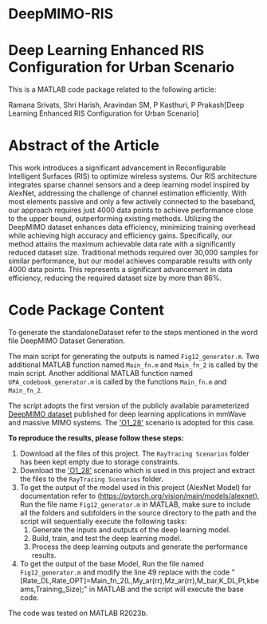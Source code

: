 # DeepMIMO-RIS
# Deep Learning Enhanced RIS Configuration for Urban Scenario
This is a MATLAB code package related to the following article: 

Ramana Srivats, Shri Harish, Aravindan SM, P Kasthuri, P Prakash[Deep Learning Enhanced RIS Configuration for Urban Scenario]

# Abstract of the Article

This work introduces a significant advancement in Reconfigurable Intelligent Surfaces (RIS) to optimize wireless systems. Our RIS architecture integrates sparse channel sensors and a deep learning model inspired by AlexNet, addressing the challenge of channel estimation efficiently. With most elements passive and only a few actively connected to the baseband, our approach requires just 4000 data points to achieve performance close to the upper bound, outperforming existing methods. Utilizing the DeepMIMO dataset enhances data efficiency, minimizing training overhead while achieving high accuracy and efficiency gains. Specifically, our method attains the maximum achievable data rate with a significantly reduced dataset size. Traditional methods required over 30,000 samples for similar performance, but our model achieves comparable results with only 4000 data points. This represents a significant advancement in data efficiency, reducing the required dataset size by more than 86%.

# Code Package Content
To generate the standaloneDataset refer to the steps mentioned in the word file DeepMIMO Dataset Generation.

The main script for generating the outputs  is named `Fig12_generator.m`. Two additional MATLAB function named `Main_fn.m` and `Main_fn_2` is called by the main script. Another additional MATLAB function named `UPA_codebook_generator.m` is called by the functions `Main_fn.m` and `Main_fn_2`.

The script adopts the first version of the publicly available parameterized [DeepMIMO dataset](https://www.deepmimo.net/versions/v2-matlab/) published for deep learning applications in mmWave and massive MIMO systems. The ['O1_28'](https://deepmimo.net/scenarios/o1-scenario/) scenario is adopted for this case.

**To reproduce the results, please follow these steps:**
1. Download all the files of this project. The `RayTracing Scenarios` folder has been kept empty due to storage constraints.
2. Download the ['O1_28'](https://deepmimo.net/scenarios/o1-scenario/) scenario which is used in this project and extract the files to the `RayTracing Scenarios` folder.
3. To get the output of the model used in this project (AlexNet Model) for documentation refer to (https://pytorch.org/vision/main/models/alexnet), Run the file name `Fig12_generator.m` in MATLAB, make sure to include all the folders and subfolders in the source directory to the path and the script will sequentially execute the following tasks:
    1. Generate the inputs and outputs of the deep learning model.
    2. Build, train, and test the deep learning model.
    3. Process the deep learning outputs and generate the performance results.
4. To get the output of the base Model, Run the file named `Fig12_generator.m` and modify the line 49 replace with the code "[Rate_DL,Rate_OPT]=Main_fn_2(L,My_ar(rr),Mz_ar(rr),M_bar,K_DL,Pt,kbeams,Training_Size);" in MATLAB and the script will execute the base code.
 
The code was tested on MATLAB R2023b.
